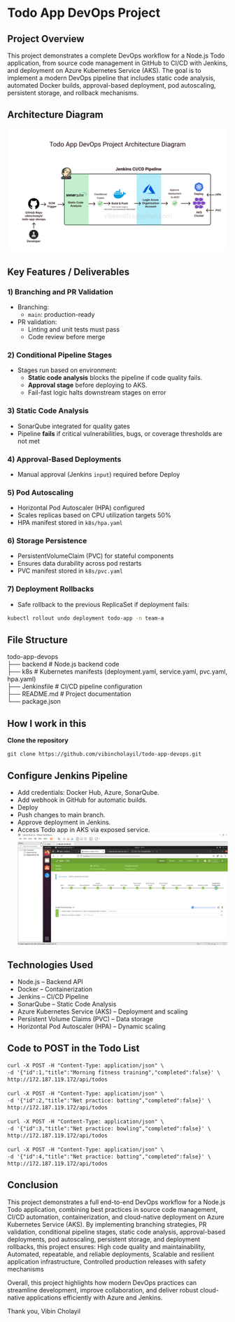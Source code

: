 # Todo App DevOps Project

## Project Overview
This project demonstrates a complete DevOps workflow for a Node.js Todo application, from source code management in GitHub to CI/CD with Jenkins, and deployment on Azure Kubernetes Service (AKS). The goal is to implement a modern DevOps pipeline that includes static code analysis, automated Docker builds, approval-based deployment, pod autoscaling, persistent storage, and rollback mechanisms.  

## Architecture Diagram
![DevOps Pipeline Architecture](https://github.com/vibincholayil/todo-app-devops/blob/main/images/ach01.png)

## Key Features / Deliverables

### 1) Branching and PR Validation
- Branching:
  - `main`: production-ready
- PR validation:
  - Linting and unit tests must pass
  - Code review before merge

### 2) Conditional Pipeline Stages
- Stages run based on environment:
  - **Static code analysis** blocks the pipeline if code quality fails.
  - **Approval stage** before deploying to AKS.
  - Fail-fast logic halts downstream stages on error

### 3) Static Code Analysis
- SonarQube integrated for quality gates
- Pipeline **fails** if critical vulnerabilities, bugs, or coverage thresholds are not met

### 4) Approval-Based Deployments
- Manual approval (Jenkins `input`) required before Deploy

### 5) Pod Autoscaling
- Horizontal Pod Autoscaler (HPA) configured
- Scales replicas based on CPU utilization targets  50%
- HPA manifest stored in `k8s/hpa.yaml`

### 6) Storage Persistence
- PersistentVolumeClaim (PVC) for stateful components
- Ensures data durability across pod restarts
- PVC manifest stored in `k8s/pvc.yaml`

### 7) Deployment Rollbacks
- Safe rollback to the previous ReplicaSet if deployment fails:
```bash
kubectl rollout undo deployment todo-app -n team-a
```

## File Structure
todo-app-devops  
├── backend              # Node.js backend code  
├── k8s                  # Kubernetes manifests (deployment.yaml, service.yaml, pvc.yaml, hpa.yaml)  
├── Jenkinsfile          # CI/CD pipeline configuration  
├── README.md            # Project documentation  
└── package.json  

## How I work in this

**Clone the repository**
```
git clone https://github.com/vibincholayil/todo-app-devops.git
```

## Configure Jenkins Pipeline
- Add credentials: Docker Hub, Azure, SonarQube.
- Add webhook in GitHub for automatic builds.
- Deploy
- Push changes to main branch.
- Approve deployment in Jenkins.
- Access Todo app in AKS via exposed service.
![Jenkins Pipeline ](https://github.com/vibincholayil/todo-app-devops/blob/main/images/SS-pipeline.png)


## Technologies Used
- Node.js – Backend API
- Docker – Containerization
- Jenkins – CI/CD Pipeline
- SonarQube – Static Code Analysis
- Azure Kubernetes Service (AKS) – Deployment and scaling
- Persistent Volume Claims (PVC) – Data storage
- Horizontal Pod Autoscaler (HPA) – Dynamic scaling

## Code to POST in the Todo List
```
curl -X POST -H "Content-Type: application/json" \
-d '{"id":1,"title":"Morning fitness training","completed":false}' \
http://172.187.119.172/api/todos

curl -X POST -H "Content-Type: application/json" \
-d '{"id":2,"title":"Net practice: batting","completed":false}' \
http://172.187.119.172/api/todos

curl -X POST -H "Content-Type: application/json" \
-d '{"id":3,"title":"Net practice: bowling","completed":false}' \
http://172.187.119.172/api/todos

curl -X POST -H "Content-Type: application/json" \
-d '{"id":4,"title":"Net practice: batting","completed":false}' \
http://172.187.119.172/api/todos
```

## Conclusion

This project demonstrates a full end-to-end DevOps workflow for a Node.js Todo application, combining best practices in source code management, CI/CD automation, containerization, and cloud-native deployment on Azure Kubernetes Service (AKS).  By implementing branching strategies, PR validation, conditional pipeline stages, static code analysis, approval-based deployments, pod autoscaling, persistent storage, and deployment rollbacks, this project ensures: High code quality and maintainability, Automated, repeatable, and reliable deployments, Scalable and resilient application infrastructure, Controlled production releases with safety mechanisms  

Overall, this project highlights how modern DevOps practices can streamline development, improve collaboration, and deliver robust cloud-native applications efficiently with Azure and Jenkins.

Thank you,
Vibin Cholayil

